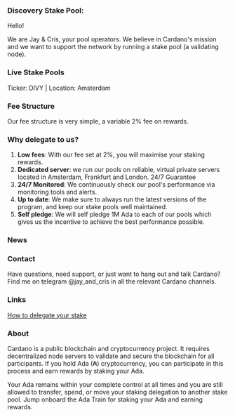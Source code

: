 ### Discovery Stake Pool:

Hello!

We are Jay & Cris, your pool operators. We believe in Cardano's mission and we want to support the network by running a stake pool (a validating node).

### Live Stake Pools

 Ticker: DIVY | Location: Amsterdam

### Fee Structure

Our fee structure is very simple, a variable 2%  fee on rewards.

### Why delegate to us?

 1. **Low fees**: With our fee set at 2%, you will maximise your staking rewards.
 2. **Dedicated server**: we run our pools on reliable, virtual private servers located in Amsterdam, Frankfurt and London. 24/7 Guarantee
 3. **24/7 Monitored**: We continuously check our pool's performance via monitoring tools and alerts.
 4. **Up to date**: We make sure to always run the latest versions of the program, and keep our stake pools well maintained.
 5. **Self pledge**: We will self pledge 1M Ada to each of our pools which gives us the incentive to achieve the best performance possible.

### News


### Contact

Have questions, need support, or just want to hang out and talk Cardano? Find me on telegram @jay_and_cris in all the relevant Cardano channels.

### Links

[How to delegate your stake](https://staking.cardano.org/en/delegation/)

### About

Cardano is a public blockchain and cryptocurrency project. It requires decentralized node servers to validate and secure the blockchain for all participants. If you hold Ada (₳) cryptocurrency, you can participate in this process and earn rewards by staking your Ada. 

Your Ada remains within your complete control at all times and you are still allowed to transfer, spend, or move your staking delegation to another stake pool. Jump onboard the Ada Train for staking your Ada and earning rewards.
